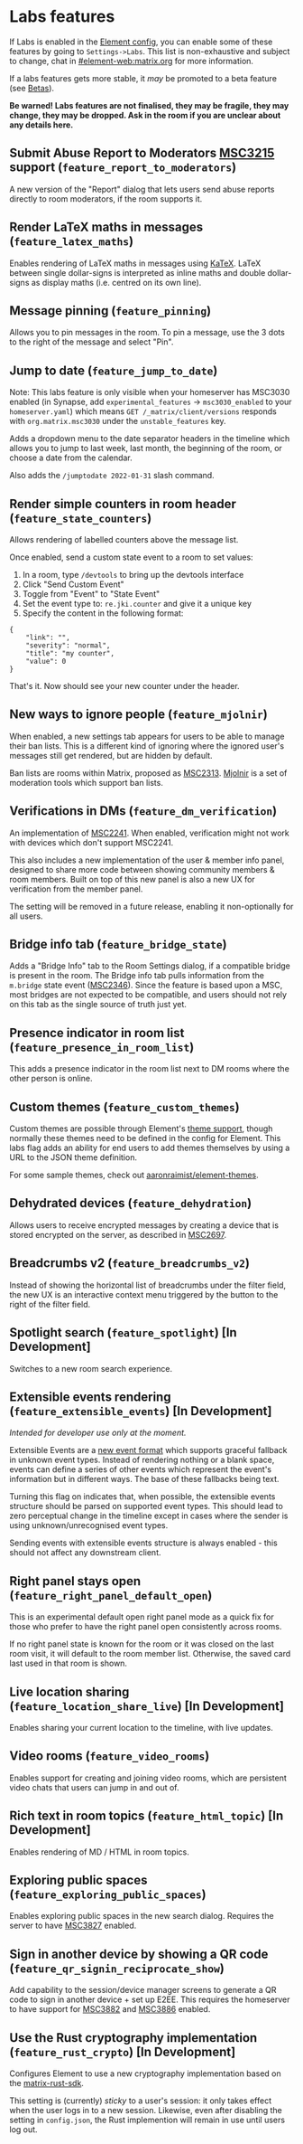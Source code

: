 # Labs features

If Labs is enabled in the [Element config](config.md), you can enable some of these features by going
to `Settings->Labs`. This list is non-exhaustive and subject to change, chat in
[#element-web:matrix.org](https://matrix.to/#/#element-web:matrix.org) for more information.

If a labs features gets more stable, it _may_ be promoted to a beta feature
(see [Betas](https://github.com/vector-im/element-web/blob/develop/docs/betas.md)).

**Be warned! Labs features are not finalised, they may be fragile, they may change, they may be
dropped. Ask in the room if you are unclear about any details here.**

## Submit Abuse Report to Moderators [MSC3215](https://github.com/matrix-org/matrix-doc/pull/3215) support (`feature_report_to_moderators`)

A new version of the "Report" dialog that lets users send abuse reports directly to room moderators,
if the room supports it.

## Render LaTeX maths in messages (`feature_latex_maths`)

Enables rendering of LaTeX maths in messages using [KaTeX](https://katex.org/). LaTeX between single dollar-signs is interpreted as inline maths and double dollar-signs as display maths (i.e. centred on its own line).

## Message pinning (`feature_pinning`)

Allows you to pin messages in the room. To pin a message, use the 3 dots to the right of the message
and select "Pin".

## Jump to date (`feature_jump_to_date`)

Note: This labs feature is only visible when your homeserver has MSC3030 enabled
(in Synapse, add `experimental_features` -> `msc3030_enabled` to your
`homeserver.yaml`) which means `GET /_matrix/client/versions` responds with
`org.matrix.msc3030` under the `unstable_features` key.

Adds a dropdown menu to the date separator headers in the timeline which allows
you to jump to last week, last month, the beginning of the room, or choose a
date from the calendar.

Also adds the `/jumptodate 2022-01-31` slash command.

## Render simple counters in room header (`feature_state_counters`)

Allows rendering of labelled counters above the message list.

Once enabled, send a custom state event to a room to set values:

1. In a room, type `/devtools` to bring up the devtools interface
2. Click "Send Custom Event"
3. Toggle from "Event" to "State Event"
4. Set the event type to: `re.jki.counter` and give it a unique key
5. Specify the content in the following format:

```
{
    "link": "",
    "severity": "normal",
    "title": "my counter",
    "value": 0
}
```

That's it. Now should see your new counter under the header.

## New ways to ignore people (`feature_mjolnir`)

When enabled, a new settings tab appears for users to be able to manage their ban lists.
This is a different kind of ignoring where the ignored user's messages still get rendered,
but are hidden by default.

Ban lists are rooms within Matrix, proposed as [MSC2313](https://github.com/matrix-org/matrix-doc/pull/2313).
[Mjolnir](https://github.com/matrix-org/mjolnir) is a set of moderation tools which support
ban lists.

## Verifications in DMs (`feature_dm_verification`)

An implementation of [MSC2241](https://github.com/matrix-org/matrix-doc/pull/2241). When enabled, verification might not work with devices which don't support MSC2241.

This also includes a new implementation of the user & member info panel, designed to share more code between showing community members & room members. Built on top of this new panel is also a new UX for verification from the member panel.

The setting will be removed in a future release, enabling it non-optionally for
all users.

## Bridge info tab (`feature_bridge_state`)

Adds a "Bridge Info" tab to the Room Settings dialog, if a compatible bridge is
present in the room. The Bridge info tab pulls information from the `m.bridge` state event ([MSC2346](https://github.com/matrix-org/matrix-doc/pull/2346)). Since the feature is based upon a MSC, most
bridges are not expected to be compatible, and users should not rely on this
tab as the single source of truth just yet.

## Presence indicator in room list (`feature_presence_in_room_list`)

This adds a presence indicator in the room list next to DM rooms where the other
person is online.

## Custom themes (`feature_custom_themes`)

Custom themes are possible through Element's [theme support](./theming.md), though
normally these themes need to be defined in the config for Element. This labs flag
adds an ability for end users to add themes themselves by using a URL to the JSON
theme definition.

For some sample themes, check out [aaronraimist/element-themes](https://github.com/aaronraimist/element-themes).

## Dehydrated devices (`feature_dehydration`)

Allows users to receive encrypted messages by creating a device that is stored
encrypted on the server, as described in [MSC2697](https://github.com/matrix-org/matrix-doc/pull/2697).

## Breadcrumbs v2 (`feature_breadcrumbs_v2`)

Instead of showing the horizontal list of breadcrumbs under the filter field, the new UX is an interactive context menu
triggered by the button to the right of the filter field.

## Spotlight search (`feature_spotlight`) [In Development]

Switches to a new room search experience.

## Extensible events rendering (`feature_extensible_events`) [In Development]

_Intended for developer use only at the moment._

Extensible Events are a [new event format](https://github.com/matrix-org/matrix-doc/pull/1767) which
supports graceful fallback in unknown event types. Instead of rendering nothing or a blank space, events
can define a series of other events which represent the event's information but in different ways. The
base of these fallbacks being text.

Turning this flag on indicates that, when possible, the extensible events structure should be parsed on
supported event types. This should lead to zero perceptual change in the timeline except in cases where
the sender is using unknown/unrecognised event types.

Sending events with extensible events structure is always enabled - this should not affect any downstream
client.

## Right panel stays open (`feature_right_panel_default_open`)

This is an experimental default open right panel mode as a quick fix for those
who prefer to have the right panel open consistently across rooms.

If no right panel state is known for the room or it was closed on the last room
visit, it will default to the room member list. Otherwise, the saved card last
used in that room is shown.

## Live location sharing (`feature_location_share_live`) [In Development]

Enables sharing your current location to the timeline, with live updates.

## Video rooms (`feature_video_rooms`)

Enables support for creating and joining video rooms, which are persistent video chats that users can jump in and out of.

## Rich text in room topics (`feature_html_topic`) [In Development]

Enables rendering of MD / HTML in room topics.

## Exploring public spaces (`feature_exploring_public_spaces`)

Enables exploring public spaces in the new search dialog. Requires the server to
have [MSC3827](https://github.com/matrix-org/matrix-spec-proposals/pull/3827) enabled.

## Sign in another device by showing a QR code (`feature_qr_signin_reciprocate_show`)

Add capability to the session/device manager screens to generate a QR code to sign in another device + set up E2EE. This requires the homeserver to have support for [MSC3882](https://github.com/matrix-org/matrix-spec-proposals/pull/3882) and [MSC3886](https://github.com/matrix-org/matrix-spec-proposals/pull/3886) enabled.

## Use the Rust cryptography implementation (`feature_rust_crypto`) [In Development]

Configures Element to use a new cryptography implementation based on the [matrix-rust-sdk](https://github.com/matrix-org/matrix-rust-sdk).

This setting is (currently) _sticky_ to a user's session: it only takes effect when the user logs in to a new session. Likewise, even after disabling the setting in `config.json`, the Rust implemention will remain in use until users log out.
